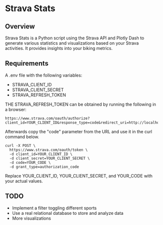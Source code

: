 
# Strava Stats

## Overview
Strava Stats is a Python script using the Strava API and Plotly Dash to generate various statistics and visualizations based on your Strava activities. It provides insights into your biking metrics.

## Requirements
A .env file with the following variables:
- STRAVA_CLIENT_ID
- STRAVA_CLIENT_SECRET
- STRAVA_REFRESH_TOKEN

THE STRAVA_REFRESH_TOKEN can be obtained by running the following in a browser:
```
https://www.strava.com/oauth/authorize?client_id=YOUR_CLIENT_ID&response_type=code&redirect_uri=http://localhost/exchange_token&approval_prompt=force&scope=activity:read_all
```
Afterwards copy the "code" parameter from the URL and use it in the curl command below.
```
curl -X POST \
  https://www.strava.com/oauth/token \
  -d client_id=YOUR_CLIENT_ID \
  -d client_secret=YOUR_CLIENT_SECRET \
  -d code=YOUR_CODE \
  -d grant_type=authorization_code
```
Replace YOUR_CLIENT_ID, YOUR_CLIENT_SECRET, and YOUR_CODE with your actual values.

## TODO
- Implement a filter toggling different sports
- Use a real relational database to store and analyze data
- More visualizations
